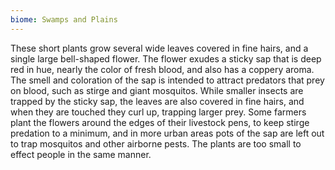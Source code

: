 ```yaml
---
biome: Swamps and Plains
---
```

These short plants grow several wide leaves covered in fine hairs, and a single large bell-shaped flower. The flower exudes a sticky sap that is deep red in hue, nearly the color of fresh blood, and also has a coppery aroma. The smell and coloration of the sap is intended to attract predators that prey on blood, such as stirge and giant mosquitos. While smaller insects are trapped by the sticky sap, the leaves are also covered in fine hairs, and when they are touched they curl up, trapping larger prey. Some farmers plant the flowers around the edges of their livestock pens, to keep stirge predation to a minimum, and in more urban areas pots of the sap are left out to trap mosquitos and other airborne pests. The plants are too small to effect people in the same manner. 

